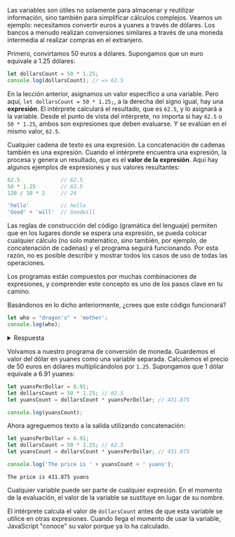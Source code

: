 
Las variables son útiles no solamente para almacenar y reutilizar información, sino también para simplificar cálculos complejos. Veamos un ejemplo: necesitamos convertir euros a yuanes a través de dólares. Los bancos a menudo realizan conversiones similares a través de una moneda intermedia al realizar compras en el extranjero.

Primero, convirtamos 50 euros a dólares. Supongamos que un euro equivale a 1.25 dólares:

```javascript
let dollarsCount = 50 * 1.25;
console.log(dollarsCount); // => 62.5
```

En la lección anterior, asignamos un valor específico a una variable. Pero aquí, `let dollarsCount = 50 * 1.25;`, a la derecha del signo igual, hay una **expresión**. El intérprete calculará el resultado, que es `62.5`, y lo asignará a la variable. Desde el punto de vista del intérprete, no importa si hay `62.5` o `50 * 1.25`, ambos son expresiones que deben evaluarse. Y se evalúan en el mismo valor, `62.5`.

Cualquier cadena de texto es una expresión. La concatenación de cadenas también es una expresión. Cuando el intérprete encuentra una expresión, la procesa y genera un resultado, que es el **valor de la expresión**. Aquí hay algunos ejemplos de expresiones y sus valores resultantes:

```javascript
62.5             // 62.5
50 * 1.25        // 62.5
120 / 10 * 2     // 24

'hello'          // hello
'Good' + 'will'  // Goodwill
```

Las reglas de construcción del código (gramática del lenguaje) permiten que en los lugares donde se espera una expresión, se pueda colocar cualquier cálculo (no solo matemático, sino también, por ejemplo, de concatenación de cadenas) y el programa seguirá funcionando. Por esta razón, no es posible describir y mostrar todos los casos de uso de todas las operaciones.

Los programas están compuestos por muchas combinaciones de expresiones, y comprender este concepto es uno de los pasos clave en tu camino.

Basándonos en lo dicho anteriormente, ¿crees que este código funcionará?

```javascript
let who = "dragon's" + 'mother';
console.log(who);
```

<details>
<summary>Respuesta</summary>

Sí, funcionará. Se imprimirá la cadena `dragon'smother`.

</details>

Volvamos a nuestro programa de conversión de moneda. Guardemos el valor del dólar en yuanes como una variable separada. Calculemos el precio de 50 euros en dólares multiplicándolos por `1.25`. Supongamos que 1 dólar equivale a 6.91 yuanes:

```javascript
let yuansPerDollar = 6.91;
let dollarsCount = 50 * 1.25; // 62.5
let yuansCount = dollarsCount * yuansPerDollar; // 431.875

console.log(yuansCount);
```

Ahora agreguemos texto a la salida utilizando concatenación:

```javascript
let yuansPerDollar = 6.91;
let dollarsCount = 50 * 1.25; // 62.5
let yuansCount = dollarsCount * yuansPerDollar; // 431.875

console.log('The price is ' + yuansCount + ' yuans');
```

```text
The price is 431.875 yuans
```

Cualquier variable puede ser parte de cualquier expresión. En el momento de la evaluación, el valor de la variable se sustituye en lugar de su nombre.

El intérprete calcula el valor de `dollarsCount` antes de que esta variable se utilice en otras expresiones. Cuando llega el momento de usar la variable, JavaScript "conoce" su valor porque ya lo ha calculado.

